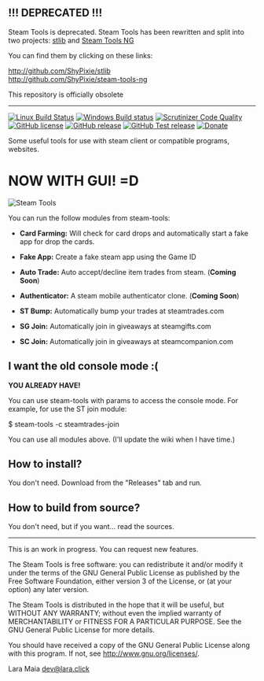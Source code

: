 !!! DEPRECATED !!!
------------------

Steam Tools is deprecated. Steam Tools has been rewritten and split into two projects: [stlib](http://github.com/ShyPixie/stlib) and [Steam Tools NG](http://github.com/ShyPixie/steam-tools-ng)

You can find them by clicking on these links:

http://github.com/ShyPixie/stlib  
http://github.com/ShyPixie/steam-tools-ng  


This repository is officially obsolete


___________________________________________________________________________________________


[![Linux Build Status](https://img.shields.io/travis/ShyPixie/steam-tools/master.svg?label=Linux%20build)](https://travis-ci.org/ShyPixie/steam-tools)
[![Windows Build status](https://img.shields.io/appveyor/ci/ShyPixie/steam-tools/master.svg?label=Windows%20build)](https://ci.appveyor.com/project/ShyPixie/steam-tools)
[![Scrutinizer Code Quality](https://img.shields.io/scrutinizer/g/ShyPixie/steam-tools.svg)](https://scrutinizer-ci.com/g/ShyPixie/steam-tools/)
[![GitHub license](https://img.shields.io/badge/license-GPLv3-green.svg)](https://www.gnu.org/licenses/gpl-3.0.html)
[![GitHub release](https://img.shields.io/github/release/ShyPixie/steam-tools.svg)](https://github.com/ShyPixie/steam-tools/releases)
[![GitHub Test release](https://img.shields.io/badge/testing-2.0.2-orange.svg)](https://github.com/ShyPixie/steam-tools/releases)
[![Donate](https://img.shields.io/badge/Donate-PayPal-green.svg)](https://www.paypal.com/cgi-bin/webscr?cmd=_donations&business=WVQ5XM935XNLN&item_name=Steam%20Tools)

Some useful tools for use with steam client or compatible programs, websites.

NOW WITH GUI! =D
=====

![Steam Tools](http://lara.click/downloads/tmp/st20.png)

You can run the follow modules from steam-tools:

- **Card Farming:** Will check for card drops and automatically start a fake app for drop the cards.

- **Fake App:** Create a fake steam app using the Game ID

- **Auto Trade:** Auto accept/decline item trades from steam. (**Coming Soon**)

- **Authenticator:** A steam mobile authenticator clone. (**Coming Soon**)

- **ST Bump:** Automatically bump your trades at steamtrades.com

- **SG Join:** Automatically join in giveaways at steamgifts.com

- **SC Join:** Automatically join in giveaways at steamcompanion.com

I want the old console mode :(
------------------------------

**YOU ALREADY HAVE!**

You can use steam-tools with params to access the console mode. For example, for use the ST join module:

   $ steam-tools -c steamtrades-join

You can use all modules above. (I'll update the wiki when I have time.)


How to install?
---------------

You don't need. Download from the "Releases" tab and run.

How to build from source?
-------------------------

You don't need, but if you want... read the sources.
___________________________________________________________________________________________

This is an work in progress. You can request new features.

The Steam Tools is free software: you can redistribute it and/or modify it under the terms of the GNU General Public License as published by the Free Software Foundation, either version 3 of the License, or (at your option) any later version.

The Steam Tools is distributed in the hope that it will be useful, but WITHOUT ANY WARRANTY; without even the implied warranty of MERCHANTABILITY or FITNESS FOR A PARTICULAR PURPOSE. See the GNU General Public License for more details.

You should have received a copy of the GNU General Public License along with this program. If not, see http://www.gnu.org/licenses/.

Lara Maia <dev@lara.click>
